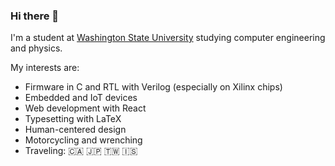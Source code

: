 ### Hi there 👋

I'm a student at [Washington State University](https://wsu.edu/) studying computer engineering and physics.

My interests are:

* Firmware in C and RTL with Verilog (especially on Xilinx chips)
* Embedded and IoT devices
* Web development with React
* Typesetting with LaTeX
* Human-centered design
* Motorcycling and wrenching
* Traveling: 🇨🇦 🇯🇵 🇹🇼 🇮🇸

